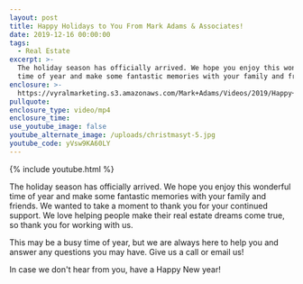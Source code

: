 ```yaml
---
layout: post
title: Happy Holidays to You From Mark Adams & Associates!
date: 2019-12-16 00:00:00
tags:
  - Real Estate
excerpt: >-
  The holiday season has officially arrived. We hope you enjoy this wonderful
  time of year and make some fantastic memories with your family and friends.
enclosure: >-
  https://vyralmarketing.s3.amazonaws.com/Mark+Adams/Videos/2019/Happy+Holidays+to+You+From+Mark+Adams+%26+Associates!.mp4
pullquote:
enclosure_type: video/mp4
enclosure_time:
use_youtube_image: false
youtube_alternate_image: /uploads/christmasyt-5.jpg
youtube_code: yVsw9KA60LY
---
```


{% include youtube.html %}

The holiday season has officially arrived. We hope you enjoy this wonderful time of year and make some fantastic memories with your family and friends. We wanted to take a moment to thank you for your continued support. We love helping people make their real estate dreams come true, so thank you for working with us.

This may be a busy time of year, but we are always here to help you and answer any questions you may have. Give us a call or email us\!

In case we don't hear from you, have a Happy New year\!